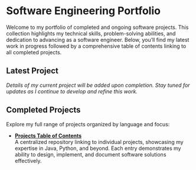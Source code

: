 # Software Engineering Portfolio

Welcome to my portfolio of completed and ongoing software projects. This collection highlights my technical skills, problem-solving abilities, and dedication to advancing as a software engineer. Below, you’ll find my latest work in progress followed by a comprehensive table of contents linking to all completed projects.

## Latest Project
*Details of my current project will be added upon completion. Stay tuned for updates as I continue to develop and refine this work.*

## Completed Projects
Explore my full range of projects organized by language and focus:

- **[Projects Table of Contents](https://github.com/bstuva/Projects)**  
  A centralized repository linking to individual projects, showcasing my expertise in Java, Python, and beyond. Each entry demonstrates my ability to design, implement, and document software solutions effectively.

